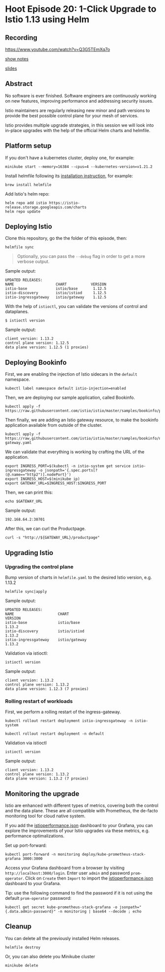 # Hoot Episode 20: 1-Click Upgrade to Istio 1.13 using Helm
## Recording ##
https://www.youtube.com/watch?v=Q3G5TEmXq7o

[show notes](SHOWNOTES.md)

[slides](1-click-helm-slides.pdf)

## Abstract
No software is ever finished. Software engineers are continuously working on new features, improving performance and addressing security issues.

Istio maintainers are regularly releasing new minor and path versions to provide the best possible control plane for your mesh of services.

Istio provides multiple upgrade strategies, in this session we will look into in-place upgrades with the help of the official Helm charts and helmfile. 

## Platform setup

If you don't have a kubernetes cluster, deploy one, for example:

```console
minikube start --memory=16384 --cpus=4 --kubernetes-version=v1.21.2
```

Install helmfile following its [installation instruction](https://github.com/roboll/helmfile#installation), for example:

```console
brew install helmfile
```

Add Istio's helm repo:

```console
helm repo add istio https://istio-release.storage.googleapis.com/charts
helm repo update
```

## Deploying Istio

Clone this repository, go the the folder of this episode, then:

```console
helmfile sync
```

> Optionally, you can pass the `--debug` flag in order to get a more verbose output.

Sample output:

```console
UPDATED RELEASES:
NAME                   CHART           VERSION
istio-base             istio/base       1.12.5
istio-discovery        istio/istiod     1.12.5
istio-ingressgateway   istio/gateway    1.12.5
```

With the help of `istioctl`, you can validate the versions of control and dataplanes.

```console
$ istioctl version
```

Sample output:
```console
client version: 1.13.2
control plane version: 1.12.5
data plane version: 1.12.5 (1 proxies)
```

## Deploying Bookinfo

First, we are enabling the injection of Istio sidecars in the `default` namespace.

```console
kubectl label namespace default istio-injection=enabled
```

Then, we are deploying our sample application, called Bookinfo.

```console
kubectl apply -f https://raw.githubusercontent.com/istio/istio/master/samples/bookinfo/platform/kube/bookinfo.yaml
```

Then finally, we are adding an Istio gateway resource, to make the bookinfo application available from outside of the cluster.

```console
kubectl apply -f https://raw.githubusercontent.com/istio/istio/master/samples/bookinfo/networking/bookinfo-gateway.yaml
```

We can validate that everything is working by crafting the URL of the application.

```console
export INGRESS_PORT=$(kubectl -n istio-system get service istio-ingressgateway -o jsonpath='{.spec.ports[?(@.name=="http2")].nodePort}')
export INGRESS_HOST=$(minikube ip)
export GATEWAY_URL=$INGRESS_HOST:$INGRESS_PORT
```

Then, we can print this:

```console
echo $GATEWAY_URL
```

Sample output:
```console
192.168.64.2:30701
```

After this, we can curl the Productpage.

```console
curl -s "http://${GATEWAY_URL}/productpage"
```

## Upgrading Istio

### Upgrading the control plane

Bump version of charts in `helmfile.yaml` to the desired Istio version, e.g. 1.13.2

```console
helmfile sync|apply
```

Sample output:

```console
UPDATED RELEASES:
NAME                    CHART                                        VERSION
istio-base              istio/base                                    1.13.2
istio-discovery         istio/istiod                                  1.13.2
istio-ingressgateway    istio/gateway                                 1.13.2
```

Validation via istioctl:

```console
istioctl version
```

Sample output:
```console
client version: 1.13.2
control plane version: 1.13.2
data plane version: 1.12.3 (7 proxies) 
```

### Rolling restart of workloads

First, we perform a rolling restart of the ingress-gateway.

```console
kubectl rollout restart deployment istio-ingressgateway -n istio-system
```

```console
kubectl rollout restart deployment -n default
```

Validation via istioctl

```console
istioctl version
```

Sample output:
```console
client version: 1.13.2
control plane version: 1.13.2
data plane version: 1.13.2 (7 proxies)
```

## Monitoring the upgrade

Istio are enhanced with different types of metrics, covering both the control and the data plane.
These are all compatible with Prometheus, the de-facto monitoring tool for cloud native system.

If you add the [istioperformance.json](istioperformance.json) dashboard to your Grafana, you can explore the improvements of your Istio upgrades via these metrics, e.g. performance optimalizations.

Set up port-forward:

```console
kubectl port-forward -n monitoring deploy/kube-prometheus-stack-grafana 3000:3000
```

Access your Grafana dashboard from a browser by visiting `http://localhost:3000/login`. Enter user `admin` and password `prom-operator`. Click on `Create` then `Import` to import the [istioperformance.json](istioperformance.json) dashboard to your Grafana.

Tip: use the following command to find the password if it is not using the default `prom-operator` password:

```console
kubectl get secret kube-prometheus-stack-grafana -o jsonpath="{.data.admin-password}" -n monitoring | base64 --decode ; echo
```

## Cleanup

You can delete all the previously installed Helm releases.

```console
helmfile destroy
```

Or, you can also delete you Minikube cluster

```console
minikube delete
```
